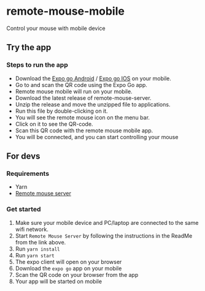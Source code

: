 # remote-mouse-mobile

Control your mouse with mobile device

## Try the app

### Steps to run the app

- Download the [Expo go Android](https://play.google.com/store/apps/details?id=host.exp.exponent&hl=en_IN&gl=US) /
  [Expo go IOS](https://apps.apple.com/us/app/expo-go/id982107779) on your mobile.
- Go to and scan the QR code using the Expo Go app.
- Remote mouse mobile will run on your mobile.
- Download the latest release of remote-mouse-server.
- Unzip the release and move the unzipped file to applications.
- Run this file by double-clicking on it.
- You will see the remote mouse icon on the menu bar.
- Click on it to see the QR-code.
- Scan this QR code with the remote mouse mobile app.
- You will be connected, and you can start controlling your mouse

## For devs

### Requirements

- Yarn
- [Remote mouse server](https://github.com/Hellstellar/remote-mouse-server)

### Get started

1. Make sure your mobile device and PC/laptop are connected to the same wifi network.
2. Start `Remote Mouse Server` by following the instructions in the ReadMe from the link above.
3. Run `yarn install`
4. Run `yarn start`
5. The expo client will open on your browser
6. Download the `expo go` app on your mobile
7. Scan the QR code on your browser from the app
8. Your app will be started on mobile
